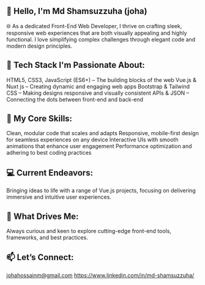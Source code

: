 ## 👋 Hello, I'm Md Shamsuzzuha (joha)
🌐 As a dedicated Front-End Web Developer, I thrive on crafting sleek, responsive web experiences that are both visually appealing and highly functional. I love simplifying complex challenges through elegant code and modern design principles.

## 🔧 Tech Stack I'm Passionate About:

HTML5, CSS3, JavaScript (ES6+) – The building blocks of the web
Vue.js & Nuxt js – Creating dynamic and engaging web apps
Bootstrap & Tailwind CSS – Making designs responsive and visually consistent
APIs & JSON – Connecting the dots between front-end and back-end


## 🎯 My Core Skills:

Clean, modular code that scales and adapts
Responsive, mobile-first design for seamless experiences on any device
Interactive UIs with smooth animations that enhance user engagement
Performance optimization and adhering to best coding practices


## 💻 Current Endeavors:

Bringing ideas to life with a range of Vue.js projects, focusing on delivering immersive and intuitive user experiences.


## 🌱 What Drives Me:

Always curious and keen to explore cutting-edge front-end tools, frameworks, and best practices.


## 📫 Let’s Connect:

johahossainm@gmail.com
https://www.linkedin.com/in/md-shamsuzzuha/
